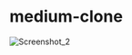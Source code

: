 # medium-clone

![Screenshot_2](https://user-images.githubusercontent.com/46603841/222990943-4a4fe058-0756-47a2-871e-fcfccc0626c8.png)
